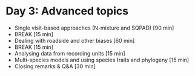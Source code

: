 # Day 3: Advanced topics

- Single visit-based approaches (N-mixture and SQPAD) [90 min]
- BREAK [15 min]
- Dealing with roadside and other biases [60 min]
- BREAK [15 min]
- Analysing data from recording units [15 min]
- Multi-species models and using species traits and phylogeny [15 min]
- Closing remarks & Q&A [30 min]
